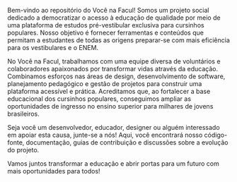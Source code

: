 Bem-vindo ao repositório do Você na Facul! Somos um projeto social dedicado a democratizar o acesso à educação de qualidade por meio de uma plataforma de estudos pré-vestibular exclusiva para cursinhos populares. Nosso objetivo é fornecer ferramentas e conteúdos que permitam a estudantes de todas as origens preparar-se com mais eficiência para os vestibulares e o ENEM.

No Você na Facul, trabalhamos com uma equipe diversa de voluntários e colaboradores apaixonados por transformar vidas através da educação. Combinamos esforços nas áreas de design, desenvolvimento de software, planejamento pedagógico e gestão de projetos para construir uma plataforma acessível e prática. Acreditamos que, ao fortalecer a base educacional dos cursinhos populares, conseguimos ampliar as oportunidades de ingresso no ensino superior para milhares de jovens brasileiros.

Seja você um desenvolvedor, educador, designer ou alguém interessado em apoiar esta causa, junte-se a nós! Aqui, você encontrará nosso código-fonte, documentação, guias de contribuição e discussões sobre a evolução do projeto.

Vamos juntos transformar a educação e abrir portas para um futuro com mais oportunidades para todos!
